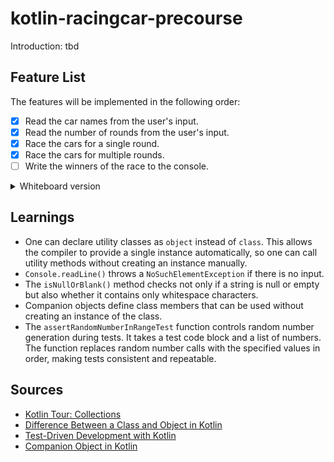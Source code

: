 # kotlin-racingcar-precourse

Introduction: tbd

## Feature List

The features will be implemented in the following order:
- [x] Read the car names from the user's input.
- [x] Read the number of rounds from the user's input.
- [x] Race the cars for a single round.
- [x] Race the cars for multiple rounds.
- [ ] Write the winners of the race to the console.

<details>
<summary>Whiteboard version</summary>

![Photo](assets/Image%202025-04-18%20at%2011.22.18.jpeg)
</details>

## Learnings

- One can declare utility classes as `object` instead of `class`. This allows the compiler to provide a single instance automatically, so one can call utility methods without creating an instance manually.
- `Console.readLine()` throws a `NoSuchElementException` if there is no input.
- The `isNullOrBlank()` method checks not only if a string is null or empty but also whether it contains only whitespace characters.
- Companion objects define class members that can be used without creating an instance of the class.
- The `assertRandomNumberInRangeTest` function controls random number generation during tests. It takes a test code block and a list of numbers. The function replaces random number calls with the specified values in order, making tests consistent and repeatable.

## Sources

- [Kotlin Tour: Collections](https://kotlinlang.org/docs/kotlin-tour-collections.html)
- [Difference Between a Class and Object in Kotlin](https://stackoverflow.com/questions/44255946/difference-between-a-class-and-object-in-kotlin)
- [Test-Driven Development with Kotlin](https://www.jetbrains.com/help/idea/tdd-with-kotlin.html)
- [Companion Object in Kotlin](https://www.baeldung.com/kotlin/companion-object)
